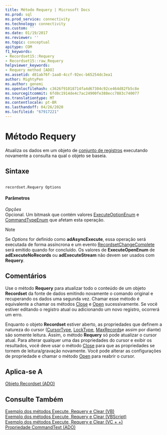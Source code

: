 ```yaml
---
title: Método Requery | Microsoft Docs
ms.prod: sql
ms.prod_service: connectivity
ms.technology: connectivity
ms.custom: ''
ms.date: 01/19/2017
ms.reviewer: ''
ms.topic: conceptual
apitype: COM
f1_keywords:
- Recordset15::Requery
- Recordset15::raw_Requery
helpviewer_keywords:
- Requery method [ADO]
ms.assetid: d81ab76f-1aa8-4ccf-92ec-b65254dc3ea1
author: MightyPen
ms.author: genemi
ms.openlocfilehash: c3626f91018714fa4d67304c92ce464d82fb5c8e
ms.sourcegitcommit: 6fd8c1914de4c7ac24900fe388ecc7883c740077
ms.translationtype: MT
ms.contentlocale: pt-BR
ms.lasthandoff: 04/26/2020
ms.locfileid: "67917221"
---
```

# <a name="requery-method"></a>Método Requery
Atualiza os dados em um objeto de [conjunto de registros](../../../ado/reference/ado-api/recordset-object-ado.md) executando novamente a consulta na qual o objeto se baseia.  
  
## <a name="syntax"></a>Sintaxe  
  
```  
  
recordset.Requery Options  
```  
  
#### <a name="parameters"></a>Parâmetros  
 *Opções*  
 Opcional. Um bitmask que contém valores [ExecuteOptionEnum](../../../ado/reference/ado-api/executeoptionenum.md) e [CommandTypeEnum](../../../ado/reference/ado-api/commandtypeenum.md) que afetam esta operação.  
  
> [!NOTE]
>  Se *Options* for definido como **adAsyncExecute**, essa operação será executada de forma assíncrona e um evento [RecordsetChangeComplete](../../../ado/reference/ado-api/willchangerecordset-and-recordsetchangecomplete-events-ado.md) será emitido quando for concluído. Os valores de **ExecuteOpenEnum** de **adExecuteNoRecords** ou **adExecuteStream** não devem ser usados com **Requery**.  
  
## <a name="remarks"></a>Comentários  
 Use o método **Requery** para atualizar todo o conteúdo de um objeto **Recordset** da fonte de dados emitindo novamente o comando original e recuperando os dados uma segunda vez. Chamar esse método é equivalente a chamar os métodos [Close](../../../ado/reference/ado-api/close-method-ado.md) e [Open](../../../ado/reference/ado-api/open-method-ado-recordset.md) sucessivamente. Se você estiver editando o registro atual ou adicionando um novo registro, ocorrerá um erro.  
  
 Enquanto o objeto **Recordset** estiver aberto, as propriedades que definem a natureza do cursor ([CursorType](../../../ado/reference/ado-api/cursortype-property-ado.md), [LockType](../../../ado/reference/ado-api/locktype-property-ado.md), [MaxRecords](../../../ado/reference/ado-api/maxrecords-property-ado.md)e assim por diante) são somente leitura. Assim, o método **Requery** só pode atualizar o cursor atual. Para alterar qualquer uma das propriedades do cursor e exibir os resultados, você deve usar o método [Close](../../../ado/reference/ado-api/close-method-ado.md) para que as propriedades se tornem de leitura/gravação novamente. Você pode alterar as configurações de propriedade e chamar o método [Open](../../../ado/reference/ado-api/open-method-ado-recordset.md) para reabrir o cursor.  
  
## <a name="applies-to"></a>Aplica-se A  
 [Objeto Recordset (ADO)](../../../ado/reference/ado-api/recordset-object-ado.md)  
  
## <a name="see-also"></a>Consulte Também  
 [Exemplo dos métodos Execute, Requery e Clear (VB)](../../../ado/reference/ado-api/execute-requery-and-clear-methods-example-vb.md)   
 [Exemplo dos métodos Execute, Requery e Clear (VBScript)](../../../ado/reference/ado-api/execute-requery-and-clear-methods-example-vbscript.md)   
 [Exemplo dos métodos Execute, Requery e Clear (VC + +)](../../../ado/reference/ado-api/execute-requery-and-clear-methods-example-vc.md)   
 [Propriedade CommandText (ADO)](../../../ado/reference/ado-api/commandtext-property-ado.md)
